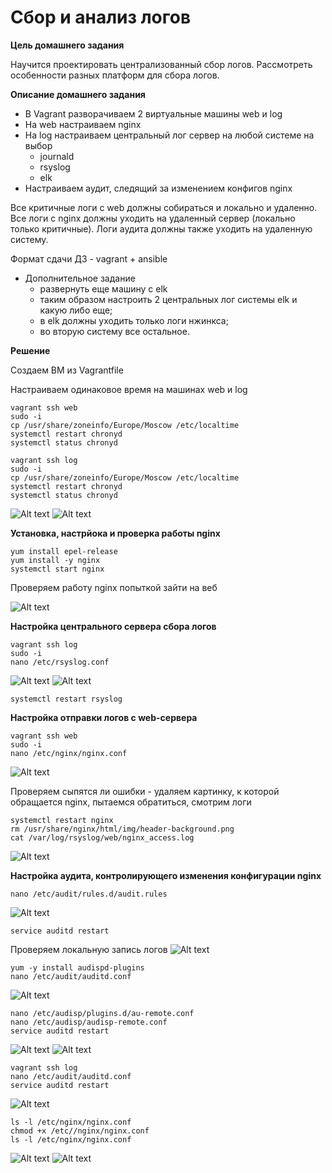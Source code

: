 # Сбор и анализ логов

**Цель домашнего задания**

Научится проектировать централизованный сбор логов. Рассмотреть особенности разных платформ для сбора логов.

**Описание домашнего задания**

* В Vagrant разворачиваем 2 виртуальные машины web и log
* На web настраиваем nginx
* На log настраиваем центральный лог сервер на любой системе на выбор
    * journald
    * rsyslog
    * elk
* Настраиваем аудит, следящий за изменением конфигов nginx 

Все критичные логи с web должны собираться и локально и удаленно.
Все логи с nginx должны уходить на удаленный сервер (локально только критичные).
Логи аудита должны также уходить на удаленную систему.

Формат сдачи ДЗ - vagrant + ansible

* Дополнительное задание
    * развернуть еще машину с elk
    * таким образом настроить 2 центральных лог системы elk и какую либо еще;
    * в elk должны уходить только логи нжинкса;
    * во вторую систему все остальное.

**Решение**

Создаем ВМ из Vagrantfile

Настраиваем одинаковое время на машинах web и log

```
vagrant ssh web
sudo -i
cp /usr/share/zoneinfo/Europe/Moscow /etc/localtime
systemctl restart chronyd
systemctl status chronyd

vagrant ssh log
sudo -i
cp /usr/share/zoneinfo/Europe/Moscow /etc/localtime
systemctl restart chronyd
systemctl status chronyd

```
![Alt text](1.png)
![Alt text](2.png)

**Установка, настрйока и проверка работы nginx**

```
yum install epel-release
yum install -y nginx
systemctl start nginx
```

Проверяем работу nginx попыткой зайти на веб

![Alt text](3.png)

**Настройка центрального сервера сбора логов**

```
vagrant ssh log
sudo -i
nano /etc/rsyslog.conf
```

![Alt text](4.png)
![Alt text](5.png)

```
systemctl restart rsyslog
```

**Настройка отправки логов с web-сервера**

```
vagrant ssh web
sudo -i
nano /etc/nginx/nginx.conf
```

![Alt text](6.png)

Проверяем сыпятся ли ошибки - удаляем картинку, к которой обращается nginx, пытаемся обратиться, смотрим логи
```
systemctl restart nginx
rm /usr/share/nginx/html/img/header-background.png
cat /var/log/rsyslog/web/nginx_access.log
```
![Alt text](7.png)

**Настройка аудита, контролирующего изменения конфигурации nginx**

```
nano /etc/audit/rules.d/audit.rules
```
![Alt text](8.png)

```
service auditd restart
```
Проверяем локальную запись логов
![Alt text](9.png)
```
yum -y install audispd-plugins
nano /etc/audit/auditd.conf
```
![Alt text](10.png)
```
nano /etc/audisp/plugins.d/au-remote.conf
nano /etc/audisp/audisp-remote.conf
service auditd restart
```
![Alt text](11.png)
![Alt text](12.png)

```
vagrant ssh log
nano /etc/audit/auditd.conf
service auditd restart
```
![Alt text](13.png)
```
ls -l /etc/nginx/nginx.conf
chmod +x /etc//nginx/nginx.conf
ls -l /etc/nginx/nginx.conf
```
![Alt text](14.png)
![Alt text](15.png)

